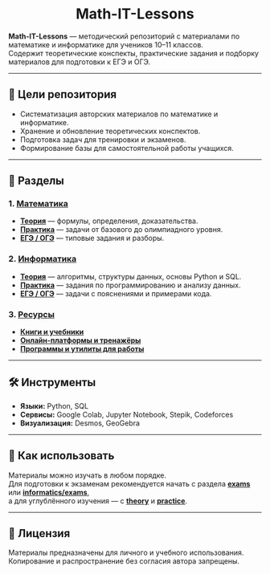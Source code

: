# <div align='center'> Math-IT-Lessons </div>

**Math-IT-Lessons** — методический репозиторий с материалами по математике и информатике для учеников 10–11 классов.  
Содержит теоретические конспекты, практические задания и подборку материалов для подготовки к ЕГЭ и ОГЭ.

---

## 🎯 Цели репозитория

- Систематизация авторских материалов по математике и информатике.  
- Хранение и обновление теоретических конспектов.  
- Подготовка задач для тренировки и экзаменов.  
- Формирование базы для самостоятельной работы учащихся.  

---

## 📖 Разделы

### 1. **[Математика](math/)**
- **[Теория](math/theory/)** — формулы, определения, доказательства.  
- **[Практика](math/practice/)** — задачи от базового до олимпиадного уровня.  
- **[ЕГЭ / ОГЭ](math/exams/)** — типовые задания и разборы.  

### 2. **[Информатика](informatics/)**
- **[Теория](informatics/theory/)** — алгоритмы, структуры данных, основы Python и SQL.  
- **[Практика](informatics/practice/)** — задания по программированию и анализу данных.  
- **[ЕГЭ / ОГЭ](informatics/exams/)** — задачи с пояснениями и примерами кода.  

### 3. **[Ресурсы](resources/)**
- **[Книги и учебники](resources/books.md)**  
- **[Онлайн-платформы и тренажёры](resources/links.md)**  
- **[Программы и утилиты для работы](resources/software_tools.md)**  

---

## 🛠 Инструменты

- **Языки:** Python, SQL  
- **Сервисы:** Google Colab, Jupyter Notebook, Stepik, Codeforces  
- **Визуализация:** Desmos, GeoGebra  

---

## 📅 Как использовать
Материалы можно изучать в любом порядке.  
Для подготовки к экзаменам рекомендуется начать с раздела **[exams](math/exams/)** или **[informatics/exams](informatics/exams/)**,  
а для углублённого изучения — с **[theory](math/theory/)** и **[practice](math/practice/)**.  

---

## 📌 Лицензия
Материалы предназначены для личного и учебного использования.  
Копирование и распространение без согласия автора запрещены.  

